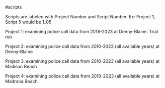 #scripts

Scripts are labeled with Project Number and Script Number. Ex: Project 1, Script 5 would be 1_05

Project 1: examining police call data from 2018-2023 at Denny-Blaine. Trial run

Project 2: examining police call data from 2010-2023 (all available years) at Denny-Blaine

Project 3: examining police call data from 2010-2023 (all available years) at Madison Beach

Project 4: examining police call data from 2010-2023 (all available years) at Madrona Beach